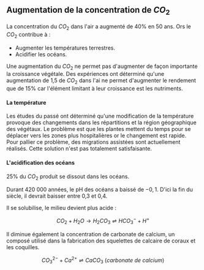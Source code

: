 ## Augmentation de la concentration de $CO_2$

La concentration du $CO_2$ dans l'air a augmenté de 40% en 50 ans. Ors le $CO_2$ contribue à :

* Augmenter les températures terrestres.
* Acidifier les océans.

Une augmentation du $CO_2$ ne permet pas d'augmenter de façon importante la croissance végétale. Des expériences ont déterminé qu'une augmentation de 1,5 de $CO_2$ dans l'ai ne permet d'augmenter le rendement que de 15% car l'élément limitant à leur croissance est les nutriments.

#### La température

Les études du passé ont déterminé qu'une modification de la température provoque des changements dans les répartitions et la région géographique des végétaux. Le problème est que les plantes mettent du temps pour se déplacer vers les zones plus hospitalières or le changement est rapide. Pour pallier ce problème, des migrations assistées sont actuellement réalisés. Cette solution n'est pas totalement satisfaisante.

#### L'acidification des océans

25% du $CO_2$ produit se dissout dans les océans.

Durant 420 000 années, le pH des océans a baissé de $-0,1$. D'ici la fin du siècle, il devrait baisser entre 0,3 et 0,4.

Il se solubilise, le milieu devient plus acide :

$$CO_2 + H_2O \rightarrow H_2CO_3 \rightleftharpoons HCO_3^- + H^+$$

Il diminue également la concentration de carbonate de calcium, un composé utilisé dans la fabrication des squelettes de calcaire de coraux et les coquilles.

$$CO_3^{2-} + Ca^{2+} \rightleftharpoons CaCO_3 \ (carbonate\  de\ calcium)$$

#